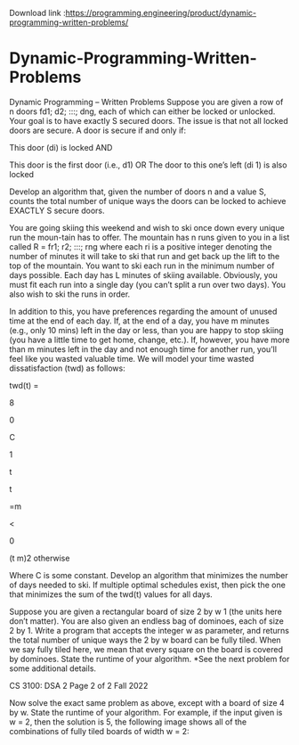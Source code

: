 Download link :https://programming.engineering/product/dynamic-programming-written-problems/


# Dynamic-Programming-Written-Problems
Dynamic Programming – Written Problems
Suppose you are given a row of n doors fd1; d2; :::; dng, each of which can either be locked or unlocked. Your goal is to have exactly S secured doors. The issue is that not all locked doors are secure. A door is secure if and only if:

This door (di) is locked AND

This door is the first door (i.e., d1) OR The door to this one’s left (di 1) is also locked

Develop an algorithm that, given the number of doors n and a value S, counts the total number of unique ways the doors can be locked to achieve EXACTLY S secure doors.

You are going skiing this weekend and wish to ski once down every unique run the moun-tain has to offer. The mountain has n runs given to you in a list called R = fr1; r2; :::; rng where each ri is a positive integer denoting the number of minutes it will take to ski that run and get back up the lift to the top of the mountain. You want to ski each run in the minimum number of days possible. Each day has L minutes of skiing available. Obviously, you must fit each run into a single day (you can’t split a run over two days). You also wish to ski the runs in order.

In addition to this, you have preferences regarding the amount of unused time at the end of each day. If, at the end of a day, you have m minutes (e.g., only 10 mins) left in the day or less, than you are happy to stop skiing (you have a little time to get home, change, etc.). If, however, you have more than m minutes left in the day and not enough time for another run, you’ll feel like you wasted valuable time. We will model your time wasted dissatisfaction (twd) as follows:

twd(t) =

8

0

C

1

t

t

=m

<

0

(t m)2 otherwise

Where C is some constant. Develop an algorithm that minimizes the number of days needed to ski. If multiple optimal schedules exist, then pick the one that minimizes the sum of the twd(t) values for all days.

Suppose you are given a rectangular board of size 2 by w 1 (the units here don’t matter). You are also given an endless bag of dominoes, each of size 2 by 1. Write a program that accepts the integer w as parameter, and returns the total number of unique ways the 2 by w board can be fully tiled. When we say fully tiled here, we mean that every square on the board is covered by dominoes. State the runtime of your algorithm. *See the next problem for some additional details.

CS 3100: DSA 2 Page 2 of 2 Fall 2022

Now solve the exact same problem as above, except with a board of size 4 by w. State the runtime of your algorithm. For example, if the input given is w = 2, then the solution is 5, the following image shows all of the combinations of fully tiled boards of width w = 2:

